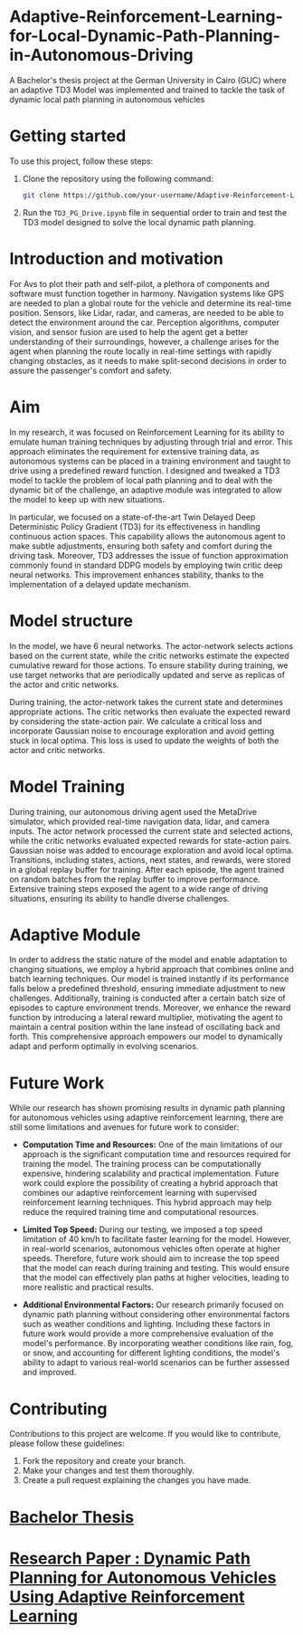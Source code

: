# Adaptive-Reinforcement-Learning-for-Local-Dynamic-Path-Planning-in-Autonomous-Driving
A Bachelor's thesis project at the German University in Cairo (GUC) where an adaptive TD3 Model was implemented and trained to tackle the task of dynamic local path planning in autonomous vehicles
# Getting started 
To use this project, follow these steps:
1. Clone the repository using the following command:
    ```bash
    git clone https://github.com/your-username/Adaptive-Reinforcement-Learning-for-Local-Dynamic-Path-Planning-in-Autonomous-Driving.git
   ```
2. Run the `TD3_PG_Drive.ipynb` file in sequential order to train and test the TD3 model designed to solve the local dynamic path planning.

# Introduction and motivation
For Avs to plot their path and self-pilot, a plethora of components and software must function together in harmony. Navigation systems like GPS are needed to plan a global route for the vehicle and determine its real-time position. Sensors, like Lidar, radar, and cameras, are needed to be able to detect the environment around the car. Perception algorithms, computer vision, and sensor fusion are used to help the agent get a better understanding of their surroundings, however, a challenge arises for the agent when planning the route locally in real-time settings with rapidly changing obstacles, as it needs to make split-second decisions in order to assure the passenger's comfort and safety.

# Aim 
In my research, it was focused on Reinforcement Learning for its ability to emulate human training techniques by adjusting through trial and error. This approach eliminates the requirement for extensive training data, as autonomous systems can be placed in a training environment and taught to drive using a predefined reward function. I designed and tweaked a TD3 model to tackle the problem of local path planning and to deal with the dynamic bit of the challenge, an adaptive module was integrated to allow the model to keep up with new situations.

In particular, we focused on a state-of-the-art Twin Delayed Deep Deterministic Policy Gradient (TD3) for its effectiveness in handling continuous action spaces. This capability allows the autonomous agent to make subtle adjustments, ensuring both safety and comfort during the driving task. Moreover, TD3 addresses the issue of function approximation commonly found in standard DDPG models by employing twin critic deep neural networks. This improvement enhances stability, thanks to the implementation of a delayed update mechanism.

# Model structure 
In the model, we have 6 neural networks. The actor-network selects actions based on the current state, while the critic networks estimate the expected cumulative reward for those actions. To ensure stability during training, we use target networks that are periodically updated and serve as replicas of the actor and critic networks. 

During training, the actor-network takes the current state and determines appropriate actions. The critic networks then evaluate the expected reward by considering the state-action pair. We calculate a critical loss and incorporate Gaussian noise to encourage exploration and avoid getting stuck in local optima. This loss is used to update the weights of both the actor and critic networks.

# Model Training 
During training, our autonomous driving agent used the MetaDrive simulator, which provided real-time navigation data, lidar, and camera inputs. The actor network processed the current state and selected actions, while the critic networks evaluated expected rewards for state-action pairs. Gaussian noise was added to encourage exploration and avoid local optima. Transitions, including states, actions, next states, and rewards, were stored in a global replay buffer for training. After each episode, the agent trained on random batches from the replay buffer to improve performance. Extensive training steps exposed the agent to a wide range of driving situations, ensuring its ability to handle diverse challenges.

# Adaptive Module 
In order to address the static nature of the model and enable adaptation to changing situations, we employ a hybrid approach that combines online and batch learning techniques. Our model is trained instantly if its performance falls below a predefined threshold, ensuring immediate adjustment to new challenges. Additionally, training is conducted after a certain batch size of episodes to capture environment trends. Moreover, we enhance the reward function by introducing a lateral reward multiplier, motivating the agent to maintain a central position within the lane instead of oscillating back and forth. This comprehensive approach empowers our model to dynamically adapt and perform optimally in evolving scenarios.

# Future Work 
While our research has shown promising results in dynamic path planning for autonomous vehicles using adaptive reinforcement learning, there are still some limitations and avenues for future work to consider:

- **Computation Time and Resources:** One of the main limitations of our approach is the significant computation time and resources required for training the model. The training process can be computationally expensive, hindering scalability and practical implementation. Future work could explore the possibility of creating a hybrid approach that combines our adaptive reinforcement learning with supervised reinforcement learning techniques. This hybrid approach may help reduce the required training time and computational resources.

- **Limited Top Speed:** During our testing, we imposed a top speed limitation of 40 km/h to facilitate faster learning for the model. However, in real-world scenarios, autonomous vehicles often operate at higher speeds. Therefore, future work should aim to increase the top speed that the model can reach during training and testing. This would ensure that the model can effectively plan paths at higher velocities, leading to more realistic and practical results.

- **Additional Environmental Factors:** Our research primarily focused on dynamic path planning without considering other environmental factors such as weather conditions and lighting. Including these factors in future work would provide a more comprehensive evaluation of the model's performance. By incorporating weather conditions like rain, fog, or snow, and accounting for different lighting conditions, the model's ability to adapt to various real-world scenarios can be further assessed and improved.

# Contributing
Contributions to this project are welcome. If you would like to contribute, please follow these guidelines:
1. Fork the repository and create your branch.
2. Make your changes and test them thoroughly.
3. Create a pull request explaining the changes you have made.

# [Bachelor Thesis](https://drive.google.com/file/d/16GHCec4T0BO8XM4cqjz1L9-c0ZB6gpOu/view?usp=sharing)
# [Research Paper : Dynamic Path Planning for Autonomous Vehicles Using Adaptive Reinforcement Learning](https://www.researchgate.net/publication/378826512_Dynamic_Path_Planning_for_Autonomous_Vehicles_Using_Adaptive_Reinforcement_Learning)
